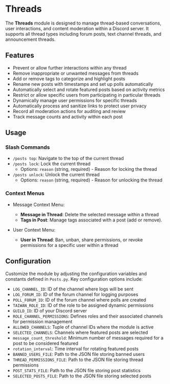 # Threads

The **Threads** module is designed to manage thread-based conversations, user interactions, and content moderation within a Discord server. It supports all thread types including forum posts, text channel threads, and announcement threads.

## Features

- Prevent or allow further interactions within any thread
- Remove inappropriate or unwanted messages from threads
- Add or remove tags to categorize and highlight posts
- Rename new posts with timestamps and set up polls automatically
- Automatically select and rotate featured posts based on activity metrics
- Restrict or allow specific users from participating in particular threads
- Dynamically manage user permissions for specific threads
- Automatically process and sanitize links to protect user privacy
- Record all moderation actions for auditing and review
- Track message counts and activity within each post

## Usage

### Slash Commands

- `/posts top`: Navigate to the top of the current thread
- `/posts lock`: Lock the current thread
  - Options: `reason` (string, required) - Reason for locking the thread
- `/posts unlock`: Unlock the current thread
  - Options: `reason` (string, required) - Reason for unlocking the thread

### Context Menus

- Message Context Menu:
  - **Message in Thread**: Delete the selected message within a thread
  - **Tags in Post**: Manage tags associated with a post (add or remove).

- User Context Menu:
  - **User in Thread**: Ban, unban, share permissions, or revoke permissions for a specific user within a thread

## Configuration

Customize the module by adjusting the configuration variables and constants defined in `Posts.py`. Key configuration options include:

- `LOG_CHANNEL_ID`: ID of the channel where logs will be sent
- `LOG_FORUM_ID`: ID of the forum channel for logging purposes
- `POLL_FORUM_ID`: ID of the forum channel where polls are created
- `TAIWAN_ROLE_ID`: ID of the role to be assigned dynamic permissions
- `GUILD_ID`: ID of your Discord server
- `ROLE_CHANNEL_PERMISSIONS`: Defines roles and their associated channels for permission management
- `ALLOWED_CHANNELS`: Tuple of channel IDs where the module is active
- `SELECTED_CHANNELS`: Channels where featured posts are selected
- `message_count_threshold`: Minimum number of messages required for a post to be considered featured
- `rotation_interval`: Time interval for rotating featured posts
- `BANNED_USERS_FILE`: Path to the JSON file storing banned users
- `THREAD_PERMISSIONS_FILE`: Path to the JSON file storing thread permissions
- `POST_STATS_FILE`: Path to the JSON file storing post statistics
- `SELECTED_POSTS_FILE`: Path to the JSON file storing selected posts
